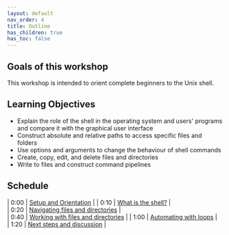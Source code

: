 ```yaml
---
layout: default
nav_order: 4
title: Outline
has_children: true
has_toc: false
---
```


## Goals of this workshop

This workshop is intended to orient complete beginners to the Unix shell. 

## Learning Objectives

* Explain the role of the shell in the operating system and users' programs and compare it with the graphical user interface
*  Construct absolute and relative paths to access specific files and folders
* Use options and arguments to change the behaviour of shell commands
* Create, copy, edit, and delete files and directories
* Write to files and construct command pipelines

## Schedule

| 0:00 | [Setup and Orientation](../index.md) |
| 0:10  | [What is the shell?](./01-what-is-the-shell.md) |     
| 0:20  | [Navigating files and directories](./02-navigating-the-file-system.md)  |  
| 0:40 | [Working with files and directories](./03-working-with-files-and-directories.md) |
| 1:00 | [Automating with loops](./04-automating-with-loops.md) |     
| 1:20 | [Next steps and discussion](../resources.md) |
